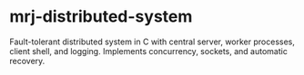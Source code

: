 # mrj-distributed-system
Fault-tolerant distributed system in C with central server, worker processes, client shell, and logging. Implements concurrency, sockets, and automatic recovery.
